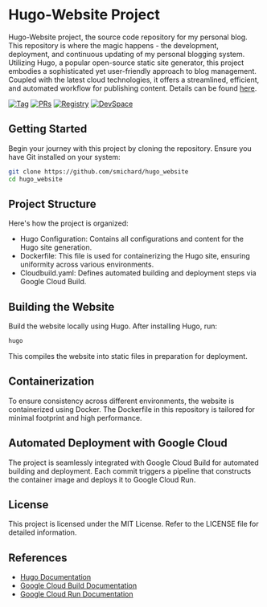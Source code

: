 # Hugo-Website Project
Hugo-Website project, the source code repository for my personal blog. This repository is where the magic happens - the development, deployment, and continuous updating of my personal blogging system. Utilizing Hugo, a popular open-source static site generator, this project embodies a sophisticated yet user-friendly approach to blog management. Coupled with the latest cloud technologies, it offers a streamlined, efficient, and automated workflow for publishing content. Details can be found [here](https://stephan.michard.io/2023/website-setup-and-workflow/).

[![Tag](https://img.shields.io/github/v/tag/smichard/hugo_website)](https://github.com/smichard/hugo_website/tags)
[![PRs](https://img.shields.io/github/issues-pr-raw/smichard/hugo_website)](https://github.com/smichard/hugo_website/pulls)
[![Registry](https://img.shields.io/badge/Quay-Container_Registry-46b9e5)](https://quay.io/repository/michard/hugo_website)
[![DevSpace](https://www.eclipse.org/che/contribute.svg)](https://devspaces.apps.ocp.michard.cc#https://github.com/smichard/hugo_website)


## Getting Started
Begin your journey with this project by cloning the repository. Ensure you have Git installed on your system:
```bash
git clone https://github.com/smichard/hugo_website
cd hugo_website
```

## Project Structure
Here's how the project is organized:

- Hugo Configuration: Contains all configurations and content for the Hugo site generation.
- Dockerfile: This file is used for containerizing the Hugo site, ensuring uniformity across various environments.
- Cloudbuild.yaml: Defines automated building and deployment steps via Google Cloud Build.

## Building the Website
Build the website locally using Hugo. After installing Hugo, run:
```bash
hugo
```
This compiles the website into static files in preparation for deployment.

## Containerization
To ensure consistency across different environments, the website is containerized using Docker. The Dockerfile in this repository is tailored for minimal footprint and high performance.

## Automated Deployment with Google Cloud
The project is seamlessly integrated with Google Cloud Build for automated building and deployment. Each commit triggers a pipeline that constructs the container image and deploys it to Google Cloud Run.

## License
This project is licensed under the MIT License. Refer to the LICENSE file for detailed information.

## References

- [Hugo Documentation](https://gohugo.io/)
- [Google Cloud Build Documentation](https://cloud.google.com/build/docs)
- [Google Cloud Run Documentation](https://cloud.google.com/run/docs)